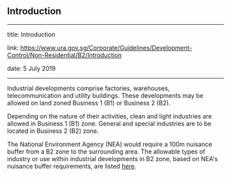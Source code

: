 ## Introduction
---
title: Introduction

link: https://www.ura.gov.sg/Corporate/Guidelines/Development-Control/Non-Residential/B2/Introduction

date: 5 July 2019

---


Industrial developments comprise factories, warehouses, telecommunication and utility buildings. These developments may be allowed on land zoned Business 1 (B1) or Business 2 (B2).

Depending on the nature of their activities, clean and light industries are allowed in Business 1 (B1) zone. General and special industries are to be located in Business 2 (B2) zone.

The National Environment Agency (NEA) would require a 100m nuisance buffer from a B2 zone to the surrounding area. The allowable types of industry or use within industrial developments in B2 zone, based on NEA's nuisance buffer requirements, are listed [here](https://e-services.nea.gov.sg/ias/PublicApplicant/Homepage.aspx).



